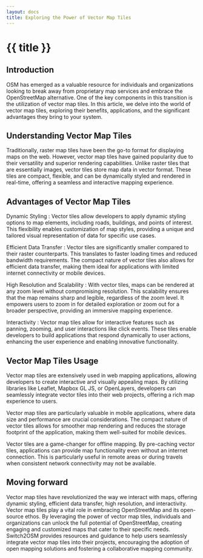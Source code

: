 ```yaml
---
layout: docs
title: Exploring the Power of Vector Map Tiles
---
```


# {{ title }}

## Introduction

OSM has emerged as a valuable resource for individuals and organizations looking to break away from proprietary map services and embrace the OpenStreetMap alternative. One of the key components in this transition is the utilization of vector map tiles. In this article, we delve into the world of vector map tiles, exploring their benefits, applications, and the significant advantages they bring to your system.

## Understanding Vector Map Tiles

Traditionally, raster map tiles have been the go-to format for displaying maps on the web. However, vector map tiles have gained popularity due to their versatility and superior rendering capabilities. Unlike raster tiles that are essentially images, vector tiles store map data in vector format. These tiles are compact, flexible, and can be dynamically styled and rendered in real-time, offering a seamless and interactive mapping experience.

## Advantages of Vector Map Tiles

Dynamic Styling
: Vector tiles allow developers to apply dynamic styling options to map elements, including roads, buildings, and points of interest. This flexibility enables customization of map styles, providing a unique and tailored visual representation of data for specific use cases.

Efficient Data Transfer
: Vector tiles are significantly smaller compared to their raster counterparts. This translates to faster loading times and reduced bandwidth requirements. The compact nature of vector tiles also allows for efficient data transfer, making them ideal for applications with limited internet connectivity or mobile devices.

High Resolution and Scalability
: With vector tiles, maps can be rendered at any zoom level without compromising resolution. This scalability ensures that the map remains sharp and legible, regardless of the zoom level. It empowers users to zoom in for detailed exploration or zoom out for a broader perspective, providing an immersive mapping experience.

Interactivity
: Vector map tiles allow for interactive features such as panning, zooming, and user interactions like click events. These tiles enable developers to build applications that respond dynamically to user actions, enhancing the user experience and enabling innovative functionality.

## Vector Map Tiles Usage

Vector map tiles are extensively used in web mapping applications, allowing developers to create interactive and visually appealing maps. By utilizing libraries like Leaflet, Mapbox GL JS, or OpenLayers, developers can seamlessly integrate vector tiles into their web projects, offering a rich map experience to users.

Vector map tiles are particularly valuable in mobile applications, where data size and performance are crucial considerations. The compact nature of vector tiles allows for smoother map rendering and reduces the storage footprint of the application, making them well-suited for mobile devices.

Vector tiles are a game-changer for offline mapping. By pre-caching vector tiles, applications can provide map functionality even without an internet connection. This is particularly useful in remote areas or during travels when consistent network connectivity may not be available.

## Moving forward

Vector map tiles have revolutionized the way we interact with maps, offering dynamic styling, efficient data transfer, high resolution, and interactivity. Vector map tiles play a vital role in embracing OpenStreetMap and its open-source ethos. By leveraging the power of vector map tiles, individuals and organizations can unlock the full potential of OpenStreetMap, creating engaging and customized maps that cater to their specific needs. Switch2OSM provides resources and guidance to help users seamlessly integrate vector map tiles into their projects, encouraging the adoption of open mapping solutions and fostering a collaborative mapping community.

